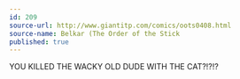 ```yaml
---
id: 209
source-url: http://www.giantitp.com/comics/oots0408.html
source-name: Belkar (The Order of the Stick
published: true
---
```

 YOU KILLED THE WACKY OLD DUDE WITH THE CAT?!?!?
